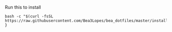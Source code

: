 Run this to install
```
bash -c "$(curl -fsSL https://raw.githubusercontent.com/Bea3Lopes/bea_dotfiles/master/install.sh)"
}
```
